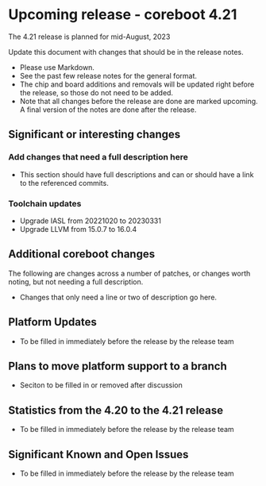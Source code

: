 Upcoming release - coreboot 4.21
========================================================================

The 4.21 release is planned for mid-August, 2023

Update this document with changes that should be in the release notes.

* Please use Markdown.
* See the past few release notes for the general format.
* The chip and board additions and removals will be updated right
  before the release, so those do not need to be added.
* Note that all changes before the release are done are marked upcoming.
  A final version of the notes are done after the release.

Significant or interesting changes
----------------------------------

### Add changes that need a full description here

* This section should have full descriptions and can or should have
  a link to the referenced commits.

### Toolchain updates

* Upgrade IASL from 20221020 to 20230331
* Upgrade LLVM from 15.0.7 to 16.0.4

Additional coreboot changes
---------------------------

The following are changes across a number of patches, or changes worth
noting, but not needing a full description.

* Changes that only need a line or two of description go here.

Platform Updates
----------------

* To be filled in immediately before the release by the release team

Plans to move platform support to a branch
------------------------------------------

* Seciton to be filled in or removed after discussion

Statistics from the 4.20 to the 4.21 release
--------------------------------------------

* To be filled in immediately before the release by the release team


Significant Known and Open Issues
---------------------------------

* To be filled in immediately before the release by the release team

